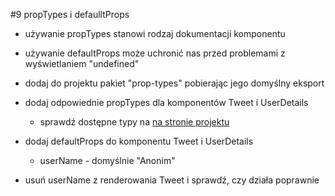 #9 propTypes i defaulltProps

- używanie propTypes stanowi rodzaj dokumentacji komponentu
- używanie defaultProps może uchronić nas przed problemami z wyświetlaniem "undefined"

- dodaj do projektu pakiet "prop-types" pobierając jego domyślny eksport

- dodaj odpowiednie propTypes dla komponentów Tweet i UserDetails 
  - sprawdź dostępne typy na [na stronie projektu](https://reactjs.org/docs/typechecking-with-proptypes.html#proptypes)

- dodaj defaultProps do komponentu Tweet i UserDetails
  - userName - domyślnie "Anonim"

- usuń userName z renderowania Tweet i sprawdź, czy działa poprawnie  